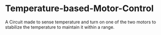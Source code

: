 # Temperature-based-Motor-Control
A Circuit made to sense temperature and turn on one of the two motors to stabilize the temperature to maintain it within a range.
